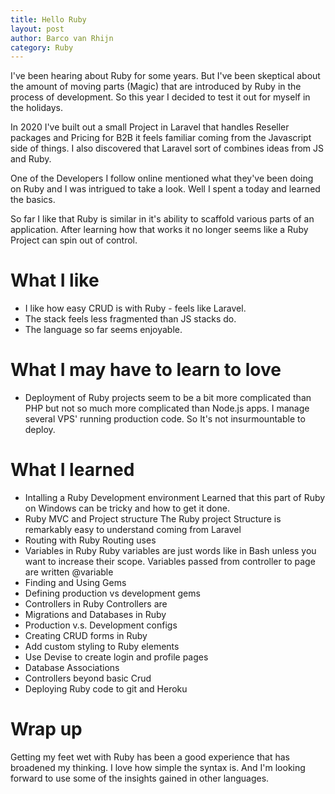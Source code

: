 ```yaml
---
title: Hello Ruby
layout: post
author: Barco van Rhijn
category: Ruby
---
```

I've been hearing about Ruby for some years. But I've been skeptical about the amount of moving parts (Magic) that are introduced by Ruby in the process of development. So this year I decided to test it out for myself in the holidays.

In 2020 I've built out a small Project in Laravel that handles Reseller packages and Pricing for B2B it feels familiar coming from the Javascript side of things. I also discovered that Laravel sort of combines ideas from JS and Ruby.

One of the Developers I follow online mentioned what they've been doing on Ruby and I was intrigued to take a look. Well I spent a today and learned the basics.

So far I like that Ruby is similar in it's ability to scaffold various parts of an application. After learning how that works it no longer seems like a Ruby Project can spin out of control. 

# What I like
- I like how easy CRUD is with Ruby - feels like Laravel.
- The stack feels less fragmented than JS stacks do.
- The language so far seems enjoyable.

# What I may have to learn to love
- Deployment of Ruby projects seem to be a bit more complicated than PHP but not so much more complicated than Node.js apps. I manage several VPS' running production code. So It's not insurmountable to deploy.

# What I learned
- Intalling a Ruby Development environment
Learned that this part of Ruby on Windows can be tricky and how to get it done. 
- Ruby MVC and Project structure
The Ruby project Structure is remarkably easy to understand coming from Laravel
- Routing with Ruby
Routing uses 
- Variables in Ruby
Ruby variables are just words like in Bash unless you want to increase their scope. Variables passed from controller to page are written @variable
- Finding and Using Gems
- Defining production vs development gems
- Controllers in Ruby
Controllers are 
- Migrations and Databases in Ruby
- Production v.s. Development configs
- Creating CRUD forms in Ruby
- Add custom styling to Ruby elements 
- Use Devise to create login and profile pages
- Database Associations
- Controllers beyond basic Crud
- Deploying Ruby code to git and Heroku

# Wrap up
Getting my feet wet with Ruby has been a good experience that has broadened my thinking. I love how simple the syntax is. And I'm looking forward to use some of the insights gained in other languages.